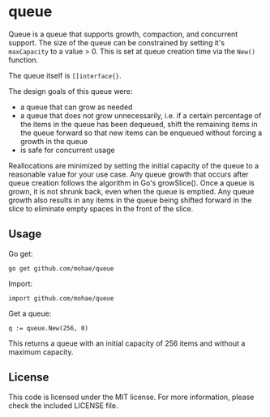 queue
=====
Queue is a queue that supports growth, compaction, and concurrent support. The size of the queue can be constrained by setting it's `maxCapacity` to a value > 0. This is set at queue creation time via the `New()` function.

The queue itself is `[]interface{}`.

The design goals of this queue were:

* a queue that can grow as needed
* a queue that does not grow unnecessarily, i.e. if a certain percentage of the items in the queue has been dequeued, shift the remaining items in the queue forward so that new items can be enqueued without forcing a growth in the queue
* is safe for concurrent usage

Reallocations are minimized by setting the initial capacity of the queue to a reasonable value for your use case. Any queue growth that occurs after queue creation follows the algorithm in Go's growSlice(). Once a queue is grown, it is not shrunk back, even when the queue is emptied. Any queue growth also results in any items in the queue being shifted forward in the slice to eliminate empty spaces in the front of the slice.

## Usage
Go get:

    go get github.com/mohae/queue

Import:

    import github.com/mohae/queue

Get a queue:

    q := queue.New(256, 0)

This returns a queue with an initial capacity of 256 items and without a maximum capacity.


## License
This code is licensed under the MIT license. For more information, please check the included LICENSE file.
